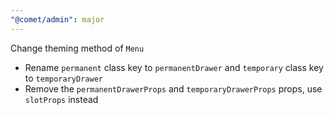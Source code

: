 ```yaml
---
"@comet/admin": major
---
```


Change theming method of `Menu`

-   Rename `permanent` class key to `permanentDrawer` and `temporary` class key to `temporaryDrawer`
-   Remove the `permanentDrawerProps` and `temporaryDrawerProps` props, use `slotProps` instead
